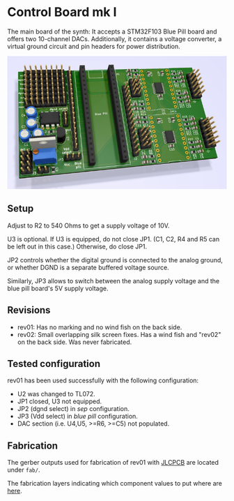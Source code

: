 Control Board mk I
==================

The main board of the synth: It accepts a STM32F103 Blue Pill board and offers
two 10-channel DACs. Additionally, it contains a voltage converter, a virtual
ground circuit and pin headers for power distribution.

![render of the board](../img/mainboard.jpg)

Setup
-----

Adjust to R2 to 540 Ohms to get a supply voltage of 10V.

U3 is optional. If U3 is equipped, do not close JP1. (C1, C2, R4 and R5 can
be left out in this case.) Otherwise, do close JP1.

JP2 controls whether the digital ground is connected to the analog ground, or
whether DGND is a separate buffered voltage source.

Similarly, JP3 allows to switch between the analog supply voltage and the
blue pill board's 5V supply voltage.

Revisions
---------

- rev01: Has no marking and no wind fish on the back side.
- rev02: Small overlapping silk screen fixes. Has a wind fish and "rev02" on the back side. Was never fabricated.

Tested configuration
--------------------

rev01 has been used successfully with the following configuration:

- U2 was changed to TL072.
- JP1 closed, U3 not equipped.
- JP2 (dgnd select) in *sep* configuration.
- JP3 (Vdd select) in *blue pill* configuration.
- DAC section (i.e. U4,U5, >=R6, >=C5) not populated.

Fabrication
-----------

The gerber outputs used for fabrication of rev01 with [JLCPCB](https://jlcpcb.com) are
located under `fab/`.

The fabrication layers indicating which component values to put where
are [here](../voice_and_control_board_fab.pdf).
